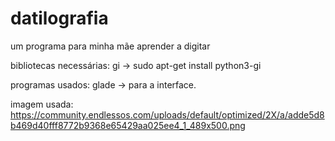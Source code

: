 # datilografia
um programa para minha mãe aprender a digitar

bibliotecas necessárias:
    gi -> sudo apt-get install python3-gi

programas usados:
    glade -> para a interface.

imagem usada:
    https://community.endlessos.com/uploads/default/optimized/2X/a/adde5d8b469d40fff8772b9368e65429aa025ee4_1_489x500.png
